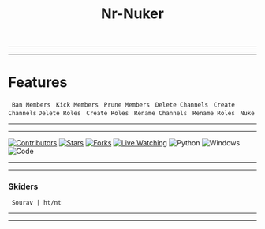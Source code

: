 <div align="center">
<h1>Nr-Nuker</h1><br>
</div>

---
---
# Features
` Ban Members`
` Kick Members`
` Prune Members`
` Delete Channels`
` Create Channels`
`Delete Roles`
` Create Roles`
` Rename Channels`
` Rename Roles`
` Nuke` 

---
---
[![Contributors](https://img.shields.io/github/contributors/techieharsh7/nr-nuker?label=contributors&style=for-the-badge)](https://github.com/techieharsh7/nr-nuker/graphs/contributors)
[![Stars](https://img.shields.io/github/stars/techieharsh7/nr-nuker?label=Stars&style=for-the-badge)](https://github.com/techieharsh7/nr-nuker/stargazers)
[![Forks](https://img.shields.io/github/forks/techieharsh7/nr-nuker?label=Forks&style=for-the-badge)](https://github.com/techieharsh7/nr-nuker/network/members)
[![Live Watching](https://img.shields.io/github/watchers/techieharsh7/nr-nuker?label=watchers&style=for-the-badge)](https://github.com/techieharsh7/nr-nuker/watchers)
![Python](https://img.shields.io/badge/python-3670A0?style=for-the-badge&logo=python&logoColor=ffdd54)
![Windows](https://img.shields.io/badge/Windows-0078D6?style=for-the-badge&logo=windows&logoColor=white)
![Code](https://img.shields.io/github/languages/code-size/techieharsh7/nr-nuker?logo=github&style=normal)

---
---

### Skiders
` Sourav | ht/nt`

---
---
